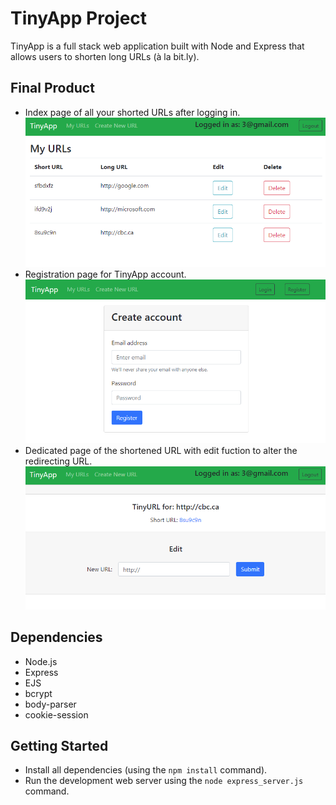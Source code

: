 # TinyApp Project

TinyApp is a full stack web application built with Node and Express that allows users to shorten long URLs (à la bit.ly).

## Final Product

* Index page of all your shorted URLs after logging in.
!["screenshot of URL page"](https://github.com/itsyurika/tinyapp/blob/main/docs/myURL-page.png?raw=true)
* Registration page for TinyApp account.
!["screenshot of register page"](https://github.com/itsyurika/tinyapp/blob/main/docs/register-page.png?raw=true)
* Dedicated page of the shortened URL with edit fuction to alter the redirecting URL. 
!["screenshot shortened URL page"](https://github.com/itsyurika/tinyapp/blob/main/docs/edit-page.png?raw=true)


## Dependencies

- Node.js
- Express
- EJS
- bcrypt
- body-parser
- cookie-session


## Getting Started

- Install all dependencies (using the `npm install` command).
- Run the development web server using the `node express_server.js` command.
